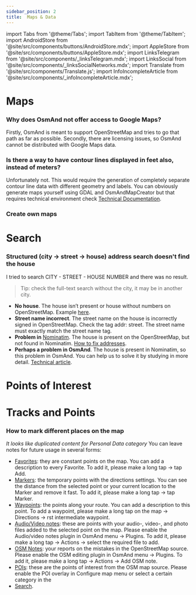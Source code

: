 ```yaml
---
sidebar_position: 2
title:  Maps & Data
---
```


import Tabs from '@theme/Tabs';
import TabItem from '@theme/TabItem';
import AndroidStore from '@site/src/components/buttons/AndroidStore.mdx';
import AppleStore from '@site/src/components/buttons/AppleStore.mdx';
import LinksTelegram from '@site/src/components/_linksTelegram.mdx';
import LinksSocial from '@site/src/components/_linksSocialNetworks.mdx';
import Translate from '@site/src/components/Translate.js';
import InfoIncompleteArticle from '@site/src/components/_infoIncompleteArticle.mdx';

<InfoIncompleteArticle/>

# Maps
### Why does OsmAnd not offer access to Google Maps?

Firstly, OsmAnd is meant to support OpenStreetMap and tries to go that path as far as possible. Secondly, there are licensing issues, so OsmAnd cannot be distributed with Google Maps data.

### Is there a way to have contour lines displayed in feet also, instead of meters?

Unfortunately not. This would require the generation of completely separate contour line data with different geometry and labels. You can obviously generate maps yourself using GDAL and OsmAndMapCreator but that requires technical environment check [Technical Documentation](/docs/technical-documentation/).

### Create own maps

# Search
### Structured (city &#8594; street &#8594; house) address search doesn't find the house

I tried to search CITY - STREET - HOUSE NUMBER and there was no result. 
>Tip: check the full-text search without the city, it may be in another city.

- **No house**. The house isn’t present or house without numbers on OpenStreetMap. Example [here](https://www.openstreetmap.org/#map=19/33.91937/-118.24357).
- **Street name incorrect**. The street name on the house is incorrectly signed in OpenStreetMap. Check the tag addr: street. The street name must exactly match the street name tag.
- **Problem in** [Nominatim](https://www.openstreetmap.org/#map=19/33.91937/-118.24357). The house is present on the OpenStreetMap, but not found in Nominatim. [How to fix addresses](https://wiki.openstreetmap.org/wiki/Addresses).
- **Perhaps a problem in OsmAnd**. The house is present in Nominatim, so this problem in OsmAnd. You can help us to solve it by studying in more detail. [Technical article](/docs/technical-documentation/algorithms/trace-address-search-issues).

# Points of Interest

# Tracks and Points
### How to mark different places on the map
*It looks like duplicated content for Personal Data category*
You can leave notes for future usage in several forms:

-   [Favorites](/docs/documentation/personal/favorites): they are constant points on the map. You can add a description to every Favorite. To add it, please make a long tap -> tap Add.
-   [Markers](/docs/documentation/personal/markers): the temporary points with the directions settings. You can see the distance from the selected point or your current location to the Marker and remove it fast. To add it, please make a long tap -> tap Marker.
-   [Waypoints](/docs/documentation/personal/tracks): the points along your route. You can add a description to this point. To add a waypoint, please make a long tap on the map -> Directions -> rst intermediate waypoint.
-   [Audio/Video notes](/docs/documentation/plugins/audio-video-notes): these are points with your audio-, video-, and photo files added to the selected point on the map. Please enable the Audio/video notes plugin in OsmAnd menu -> Plugins. To add it, please make a long tap -> Actions -> select the required file to add.
-   [OSM Notes](https://www.facebook.com/watch/?v=673312246195291): your reports on the mistakes in the OpenStreetMap source. Please enable the OSM editing plugin in OsmAnd menu -> Plugins. To add it, please make a long tap -> Actions -> Add OSM note.
-   [POIs](/docs/documentation/search/): these are the points of interest from the OSM map source. Please enable the POI overlay in Configure map menu or select a certain category in the
-   [Search](/docs/documentation/search/).

